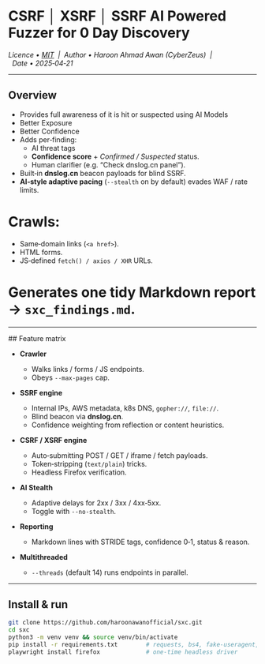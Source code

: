 # **CSRF │ XSRF │ SSRF** AI Powered Fuzzer for 0 Day Discovery
*Licence • [MIT](LICENSE)  |  Author • Haroon Ahmad Awan (CyberZeus)  |  Date • 2025‑04‑21*


---

## Overview

- Provides full awareness of it is hit or suspected using AI Models
- Better Exposure
- Better Confidence
- Adds per‑finding:
  - AI threat tags  
  - **Confidence score** + *Confirmed / Suspected* status.  
  - Human clarifier (e.g. “Check dnslog.cn panel”).  
- Built‑in **dnslog.cn** beacon payloads for blind SSRF.  
- **AI‑style adaptive pacing** (`--stealth` on by default) evades WAF / rate limits.  

# Crawls:
  - Same‑domain links (`<a href>`).  
  - HTML forms.  
  - JS‑defined `fetch() / axios / XHR` URLs.  

# Generates one tidy Markdown report → `sxc_findings.md`.

---

## Feature matrix

- **Crawler**  
  - Walks links / forms / JS endpoints.  
  - Obeys `--max-pages` cap.  

- **SSRF engine**  
  - Internal IPs, AWS metadata, k8s DNS, `gopher://`, `file://`.  
  - Blind beacon via **dnslog.cn**.  
  - Confidence weighting from reflection or content heuristics.  

- **CSRF / XSRF engine**  
  - Auto‑submitting POST / GET / iframe / fetch payloads.  
  - Token‑stripping (`text/plain`) tricks.  
  - Headless Firefox verification.  

- **AI Stealth**  
  - Adaptive delays for 2xx / 3xx / 4xx‑5xx.  
  - Toggle with `--no-stealth`.  

- **Reporting**  
  - Markdown lines with STRIDE tags, confidence 0‑1, status & reason.  

- **Multithreaded**  
  - `--threads` (default 14) runs endpoints in parallel.  

---

## Install & run

```bash
git clone https://github.com/haroonawanofficial/sxc.git
cd sxc
python3 -m venv venv && source venv/bin/activate
pip install -r requirements.txt        # requests, bs4, fake-useragent, playwright
playwright install firefox             # one‑time headless driver
